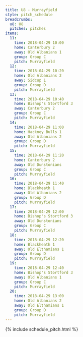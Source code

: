 ```yaml
---
title: U8 - Murrayfield
style: pitch_schedule
breadcrumbs:
  u8: U8
  pitches: pitches
items:
  11:
    time: 2018-04-29 10:00
    home: Canterbury 2
    away: Old Albanians 1
    group: Group C
    pitch: Murrayfield
  12:
    time: 2018-04-29 10:20
    home: Old Albanians 2
    away: Sidcup 1
    group: Group D
    pitch: Murrayfield
  13:
    time: 2018-04-29 10:40
    home: Bishop's Stortford 3
    away: Canterbury 2
    group: Group C
    pitch: Murrayfield
  14:
    time: 2018-04-29 11:00
    home: Hackney Bulls 1
    away: Old Albanians 2
    group: Group D
    pitch: Murrayfield
  15:
    time: 2018-04-29 11:20
    home: Canterbury 2
    away: Old Dunstonians
    group: Group C
    pitch: Murrayfield
  16:
    time: 2018-04-29 11:40
    home: Blackheath 1
    away: Old Albanians 2
    group: Group D
    pitch: Murrayfield
  17:
    time: 2018-04-29 12:00
    home: Bishop's Stortford 3
    away: Old Dunstonians
    group: Group C
    pitch: Murrayfield
  18:
    time: 2018-04-29 12:20
    home: Blackheath 1
    away: Old Elthamians 1
    group: Group D
    pitch: Murrayfield
  19:
    time: 2018-04-29 12:40
    home: Bishop's Stortford 3
    away: Old Albanians 1
    group: Group C
    pitch: Murrayfield
  20:
    time: 2018-04-29 13:00
    home: Old Albanians 2
    away: Old Elthamians 1
    group: Group D
    pitch: Murrayfield
---
```


{% include schedule_pitch.html %}
